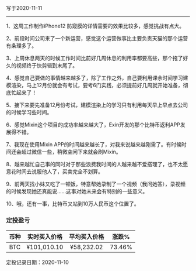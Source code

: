 写于2020-11-11

-----
1、这周工作制作iPhone12 防窥膜的详情需要的效果比较多，感觉挑战有点大。

2、前段时间公司来了一个新运营，感觉这个运营做事比主要负责天猫的那个运营有条理多了。

3、上周休息两天的时候工作时间比前好几周休息的利用率都要高些，那个拖了好久的视频终于快剪辑到末尾了。

4、感觉自己要做的事情越来越多了，除了工作之外，自己要利用课余时间学习建模渲染，马上12月份就会有考试，要考6门实践，必须提前好几周就开始准备，彻底忙起来了！

5、接下来要先准备12月份考试，建模渲染上的学习只有利用每天早上早点去公司的时候学习些时间。

6、感觉Mixin这个项目的成功率越来越大了，Exin开发的那个比特币返利APP发展得不错。

7、我现在使用Mixin APP的时间越来越长了，对我来说越来越刚需了。有时候时间还会超过微信一些，稍微空闲下来就会刷Mixin。

8、越来越忙自己事的同时对于那些浪费我时间的人越来越不爱搭理了，也不太愿意花时间去说服他人了，买卖完全不划算。

9、前两天找小妹又吃了一顿饭，特意帮她录制了一个视频（我问她答），录视频的时候发现她还真能说……这事对她未来会有特别的一些意义。

10、哦，还有一事，比特币又站到10万人民币这个位置了。

### 定投盈亏

| 币种 | 实时买入价格 | 平均买入价格 |  涨跌%  |  
| :--: | :----------: | :----------: | :-----: |
| BTC  |  ¥101,010.10  |   ¥58,232.02  | 73.46% |

定投记录日期：2020-11-10
 
